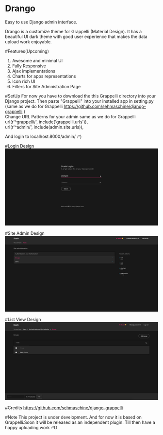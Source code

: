 # Drango
Easy to use Django admin interface.

Drango is a customize theme for Grappelli (Material Design). It has a beautiful UI dark theme with good user experience that makes the data upload work enjoyable.

#Features(Upcoming)
1. Awesome and minimal UI
2. Fully Responsive
3. Ajax implementations
4. Charts for apps representations
5. Icon rich UI
6. Filters for Site Admnistration Page

#SetUp
For now you have to download the this Grappelli directory into your Django project.
Then paste "Grappelli" into your installed app in setting.py (same as we do for Grappelli https://github.com/sehmaschine/django-grappelli )<br>
Change URL Patterns for your admin same as we do for Grappelli<br>
  url(r'^grappelli/', include('grappelli.urls')), <br>
  url(r'^admin/', include(admin.site.urls)),

And login to localhost:8000/admin/ :^)

#Login Design
<img src="https://github.com/aka-jain/Drango/blob/master/images/Login.png?raw=true">

#Site Admin Design
<img src="https://github.com/aka-jain/Drango/blob/master/images/Site_Admin.png?raw=true">

#List View Design
<img src="https://github.com/aka-jain/Drango/blob/master/images/List_View.png?raw=true">

#Credits
https://github.com/sehmaschine/django-grappelli

#Note
This project is under development. And for now it is based on Grappelli.Soon it will be released as an independent plugin. Till then have a happy uploading work :^D

